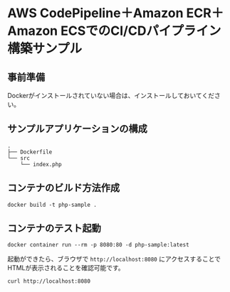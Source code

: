 # AWS CodePipeline＋Amazon ECR＋Amazon ECSでのCI/CDパイプライン構築サンプル


## 事前準備

Dockerがインストールされていない場合は、インストールしておいてください。

## サンプルアプリケーションの構成


```shell
.
├── Dockerfile
└── src
    └── index.php
```

## コンテナのビルド方法作成


```shell
docker build -t php-sample .
```

## コンテナのテスト起動

```shell
docker container run --rm -p 8080:80 -d php-sample:latest
```

起動ができたら、ブラウザで `http://localhost:8080` にアクセスすることでHTMLが表示されることを確認可能です。

```shell
curl http://localhost:8080
```
